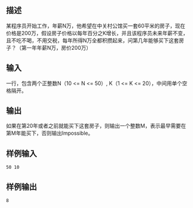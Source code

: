 ## 描述


某程序员开始工作，年薪N万，他希望在中关村公馆买一套60平米的房子，现在价格是200万，假设房子价格以每年百分之K增长，并且该程序员未来年薪不变，且不吃不喝，不用交税，每年所得N万全都积攒起来，问第几年能够买下这套房子？（第一年年薪N万，房价200万）

## 输入


一行，包含两个正整数N（10 <= N <= 50）, K（1 <= K <= 20），中间用单个空格隔开。

## 输出


如果在第20年或者之前就能买下这套房子，则输出一个整数M，表示最早需要在第M年能买下，否则输出Impossible。

## 样例输入


```
50 10

```


## 样例输出


```
8

```


